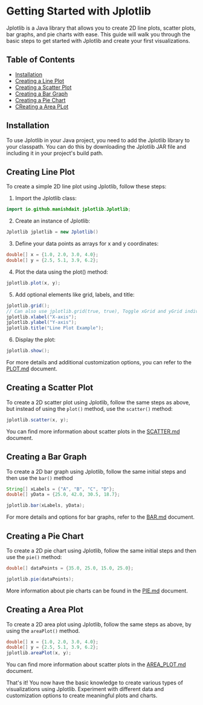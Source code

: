 # Getting Started with Jplotlib

Jplotlib is a Java library that allows you to create 2D line plots, scatter plots, bar graphs, and pie charts with ease. This guide will walk you through the basic steps to get started with Jplotlib and create your first visualizations.

## Table of Contents

- [Installation](#installation)
- [Creating a Line Plot](#creating-a-line-plot)
- [Creating a Scatter Plot](#creating-a-scatter-plot)
- [Creating a Bar Graph](#creating-a-bar-graph)
- [Creating a Pie Chart](#creating-a-pie-chart)
- [CReating a Area PLot](#creating-a-area-plot)

## Installation

To use Jplotlib in your Java project, you need to add the Jplotlib library to your classpath. You can do this by downloading the Jplotlib JAR file and including it in your project's build path.

## Creating Line Plot

To create a simple 2D line plot using Jplotlib, follow these steps:

1. Import the Jplotlib class:
```java
import io.github.manishdait.jplotlib.Jplotlib;
```
2. Create an instance of Jplotlib:
```java
Jplotlib jplotlib = new Jplotlib()
```
3. Define your data points as arrays for x and y coordinates:
```java
double[] x = {1.0, 2.0, 3.0, 4.0};
double[] y = {2.5, 5.1, 3.9, 6.2};
```
4. Plot the data using the plot() method:
```java
jplotlib.plot(x, y);
```
5. Add optional elements like grid, labels, and title:
```java
jplotlib.grid();
// Can also use jplotlib.grid(true, true), Toggle xGrid and yGrid individualy
jplotlib.xlabel("X-axis");
jplotlib.ylabel("Y-axis");
jplotlib.title("Line Plot Example");
```
6. Display the plot:
```java
jplotlib.show();
```

For more details and additional customization options, you can refer to the [PLOT.md](PLOT.md) document.


## Creating a Scatter Plot

To create a 2D scatter plot using Jplotlib, follow the same steps as above, but instead of using the `plot()` method, use the `scatter()` method:

```java
jplotlib.scatter(x, y);
```

You can find more information about scatter plots in the [SCATTER.md](SCATTER.md) document.

## Creating a Bar Graph

To create a 2D bar graph using Jplotlib, follow the same initial steps and then use the `bar()` method

```java
String[] xLabels = {"A", "B", "C", "D"};
double[] yData = {25.0, 42.0, 30.5, 18.7};

jplotlib.bar(xLabels, yData);
```

For more details and options for bar graphs, refer to the [BAR.md](BAR.md) document.



## Creating a Pie Chart

To create a 2D pie chart using Jplotlib, follow the same initial steps and then use the `pie()` method:

```java
double[] dataPoints = {35.0, 25.0, 15.0, 25.0};

jplotlib.pie(dataPoints);
```

More information about pie charts can be found in the [PIE.md](PIE.md) document.

## Creating a Area Plot

To create a 2D area plot using Jplotlib, follow the same steps as above, by using the `areaPlot()` method.

```java
double[] x = {1.0, 2.0, 3.0, 4.0};
double[] y = {2.5, 5.1, 3.9, 6.2};
jplotlib.areaPlot(x, y);
```

You can find more information about scatter plots in the [AREA_PLOT.md](AREA_PLOT.md) document.


That's it! You now have the basic knowledge to create various types of visualizations using Jplotlib. Experiment with different data and customization options to create meaningful plots and charts.


